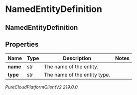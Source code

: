 # NamedEntityDefinition

## NamedEntityDefinition

## Properties

|Name | Type | Description | Notes|
|------------ | ------------- | ------------- | -------------|
| **name** | str | The name of the entity. | |
| **type** | str | The name of the entity type. | |



_PureCloudPlatformClientV2 219.0.0_
